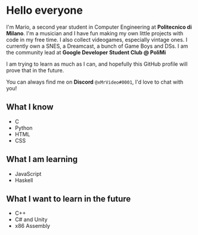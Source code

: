 # Hello everyone

I'm Mario, a second year student in Computer Engineering at **Politecnico di Milano**.
I'm a musician and I have fun making my own little projects with code in my free time.
I also collect videogames, especially vintage ones. I currently own a SNES, a Dreamcast, a bunch of Game Boys and DSs.
I am the community lead at **Google Developer Student Club @ PoliMi**

I am trying to learn as much as I can, and hopefully this GitHub profile will prove that in the future.

You can always find me on **Discord** `@xMrVideo#0001`, I'd love to chat with you!

## What I know
* C
* Python
* HTML
* CSS

## What I am learning
* JavaScript
* Haskell

## What I want to learn in the future
* C++
* C# and Unity
* x86 Assembly

<!--
**MrVideo/MrVideo** is a ✨ _special_ ✨ repository because its `README.md` (this file) appears on your GitHub profile.

Here are some ideas to get you started:

- 🔭 I’m currently working on ...
- 🌱 I’m currently learning ...
- 👯 I’m looking to collaborate on ...
- 🤔 I’m looking for help with ...
- 💬 Ask me about ...
- 📫 How to reach me: ...
- 😄 Pronouns: ...
- ⚡ Fun fact: ...
-->
